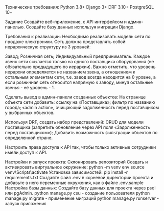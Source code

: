 Технические требования: Python 3.8+ Django 3+ DRF 3.10+ PostgreSQL 10+

Задание 
Создайте веб-приложение, с API интерфейсом и админ-панелью. Создайте базу данных используя миграции Django.

Требования к реализации: 
Необходимо реализовать модель сети по продаже электроники. Сеть должна представлять собой иерархическую структуру из 3 уровней:

Завод; 
Розничная сеть; 
Индивидуальный предприниматель.
Каждое звено сети ссылается только на одного поставщика оборудования (не обязательно предыдущего по иерархии). 
Важно отметить, что уровень иерархии определяется не названием звена, а отношением к остальным элементам сети, т.е. завод всегда находится на 0 уровне, а если розничная сеть относится напрямую к заводу, минуя остальные звенья - её уровень - 1.

Сделать вывод в админ-панели созданных объектов:
На странице объекта сети добавить: ссылку на «Поставщика»; фильтр по названию города; «admin action», очищающий задолженность перед поставщиком у выбранных объектов.

Используя DRF, создать набор представлений: CRUD для модели поставщика (запретить обновление через API поля «Задолженность перед поставщиком»); 
Добавить возможность фильтрации объектов по определенной стране.

Настроить права доступа к API так, чтобы только активные сотрудники имели доступ к API.

Настройки и запуск проекта:
Склонировать репозиторий
Создать и активировать виртуальное окружение: python -m venv env source venv\Scripts\activate
Установка зависимостей: pip install -r requirements.txt
Создайте файл .env в корневой директории проекта и добавьте в него переменные окружения, как в файле .env.sample
Настройка базы данных: Создайте базу данных для проекта через psql или pgAdmin.
python manage.py csu - создание пользователя python manage.py migrate - применение миграций python manage.py runserver - запуск приложения

